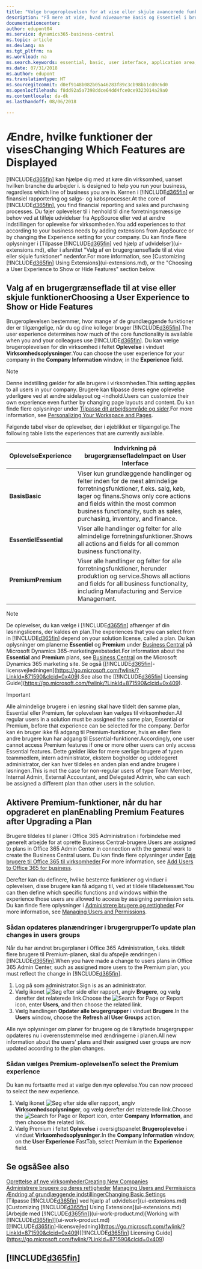 ```yaml
---
title: "Vælge brugeroplevelsen for at vise eller skjule avancerede funktioner | Microsoft Docs"
description: "Få mere at vide, hvad niveauerne Basis og Essentiel i brugeroplevelserne hver især betyder for brugergrænsefladen, funktionalitetsområderne og dit firma."
documentationcenter: 
author: edupont04
ms.service: dynamics365-business-central
ms.topic: article
ms.devlang: na
ms.tgt_pltfrm: na
ms.workload: na
ms.search.keywords: essential, basic, user interface, application area, experience
ms.date: 07/31/2018
ms.author: edupont
ms.translationtype: HT
ms.sourcegitcommit: d0ef9148b082b05a46283f89c3cb98bb1cd0c6d0
ms.openlocfilehash: f8dd92a5a7398ddce64dd4fce0ce9323014a29a0
ms.contentlocale: da-dk
ms.lasthandoff: 08/06/2018

---
```

# <a name="changing-which-features-are-displayed"></a><span data-ttu-id="bfbd4-103">Ændre, hvilke funktioner der vises</span><span class="sxs-lookup"><span data-stu-id="bfbd4-103">Changing Which Features are Displayed</span></span>
[!INCLUDE[d365fin](includes/d365fin_md.md)]<span data-ttu-id="bfbd4-104"> kan hjælpe dig med at køre din virksomhed, uanset hvilken branche du arbejder i.</span><span class="sxs-lookup"><span data-stu-id="bfbd4-104"> is designed to help you run your business, regardless which line of business you are in.</span></span> <span data-ttu-id="bfbd4-105">Kernen i [!INCLUDE[d365fin](includes/d365fin_md.md)] er finansiel rapportering og salgs- og købsprocesser.</span><span class="sxs-lookup"><span data-stu-id="bfbd4-105">At the core of [!INCLUDE[d365fin](includes/d365fin_md.md)], you find financial reporting and sales and purchasing processes.</span></span> <span data-ttu-id="bfbd4-106">Du føjer oplevelser til i henhold til dine forretningsmæssige behov ved at tilføje udvidelser fra AppSource eller ved at ændre indstillingen for oplevelse for virksomheden.</span><span class="sxs-lookup"><span data-stu-id="bfbd4-106">You add experiences to that according to your business needs by adding extensions from AppSource or by changing the Experience setting for your company.</span></span> <span data-ttu-id="bfbd4-107">Du kan finde flere oplysninger i [Tilpasse [!INCLUDE[d365fin](includes/d365fin_md.md)] ved hjælp af udvidelser](ui-extensions.md), eller i afsnittet "Valg af en brugergrænseflade til at vise eller skjule funktioner" nedenfor.</span><span class="sxs-lookup"><span data-stu-id="bfbd4-107">For more information, see [Customizing [!INCLUDE[d365fin](includes/d365fin_md.md)] Using Extensions](ui-extensions.md), or the "Choosing a User Experience to Show or Hide Features" section below.</span></span>

## <a name="choosing-a-user-experience-to-show-or-hide-features"></a><span data-ttu-id="bfbd4-108">Valg af en brugergrænseflade til at vise eller skjule funktioner</span><span class="sxs-lookup"><span data-stu-id="bfbd4-108">Choosing a User Experience to Show or Hide Features</span></span>
<span data-ttu-id="bfbd4-109">Brugeroplevelsen bestemmer, hvor mange af de grundlæggende funktioner der er tilgængelige, når du og dine kolleger bruger [!INCLUDE[d365fin](includes/d365fin_md.md)].</span><span class="sxs-lookup"><span data-stu-id="bfbd4-109">The user experience determines how much of the core functionality is available when you and your colleagues use [!INCLUDE[d365fin](includes/d365fin_md.md)].</span></span> <span data-ttu-id="bfbd4-110">Du kan vælge brugeroplevelsen for din virksomhed i feltet **Oplevelse** i vinduet **Virksomhedsoplysninger**.</span><span class="sxs-lookup"><span data-stu-id="bfbd4-110">You can choose the user experience for your company in the **Company Information** window, in the **Experience** field.</span></span>

> [!NOTE]  
> <span data-ttu-id="bfbd4-111">Denne indstilling gælder for alle brugere i virksomheden.</span><span class="sxs-lookup"><span data-stu-id="bfbd4-111">This setting applies to all users in your company.</span></span> <span data-ttu-id="bfbd4-112">Brugere kan tilpasse deres egne oplevelse yderligere ved at ændre sidelayout og -indhold.</span><span class="sxs-lookup"><span data-stu-id="bfbd4-112">Users can customize their own experience even further by changing page layouts and content.</span></span> <span data-ttu-id="bfbd4-113">Du kan finde flere oplysninger under [Tilpasse dit arbejdsområde og sider](ui-personalization-user.md).</span><span class="sxs-lookup"><span data-stu-id="bfbd4-113">For more information, see [Personalizing Your Workspace and Pages](ui-personalization-user.md).</span></span>  

<span data-ttu-id="bfbd4-114">Følgende tabel viser de oplevelser, der i øjeblikket er tilgængelige.</span><span class="sxs-lookup"><span data-stu-id="bfbd4-114">The following table lists the experiences that are currently available.</span></span>

| <span data-ttu-id="bfbd4-115">Oplevelse</span><span class="sxs-lookup"><span data-stu-id="bfbd4-115">Experience</span></span> | <span data-ttu-id="bfbd4-116">Indvirkning på brugergrænseflade</span><span class="sxs-lookup"><span data-stu-id="bfbd4-116">Impact on User Interface</span></span> |
| --- | --- |
| <span data-ttu-id="bfbd4-117">**Basis**</span><span class="sxs-lookup"><span data-stu-id="bfbd4-117">**Basic**</span></span> |<span data-ttu-id="bfbd4-118">Viser kun grundlæggende handlinger og felter inden for de mest almindelige forretningsfunktioner, f.eks. salg, køb, lager og finans.</span><span class="sxs-lookup"><span data-stu-id="bfbd4-118">Shows only core actions and fields within the most common business functionality, such as sales, purchasing, inventory, and finance.</span></span> |
| <span data-ttu-id="bfbd4-119">**Essentiel**</span><span class="sxs-lookup"><span data-stu-id="bfbd4-119">**Essential**</span></span> |<span data-ttu-id="bfbd4-120">Viser alle handlinger og felter for alle almindelige forretningsfunktioner.</span><span class="sxs-lookup"><span data-stu-id="bfbd4-120">Shows all actions and fields for all common business functionality.</span></span>|
| <span data-ttu-id="bfbd4-121">**Premium**</span><span class="sxs-lookup"><span data-stu-id="bfbd4-121">**Premium**</span></span> |<span data-ttu-id="bfbd4-122">Viser alle handlinger og felter for alle forretningsfunktioner, herunder produktion og service.</span><span class="sxs-lookup"><span data-stu-id="bfbd4-122">Shows all actions and fields for all business functionality, including Manufacturing and Service Management.</span></span>|

> [!NOTE]  
> <span data-ttu-id="bfbd4-123">De oplevelser, du kan vælge i [!INCLUDE[d365fin](includes/d365fin_md.md)] afhænger af din løsningslicens, der kaldes en plan.</span><span class="sxs-lookup"><span data-stu-id="bfbd4-123">The experiences that you can select from in [!INCLUDE[d365fin](includes/d365fin_md.md)] depend on your solution license, called a plan.</span></span> <span data-ttu-id="bfbd4-124">Du kan oplysninger om planerne **Essentiel** og **Premium** under [Business Central](https://go.microsoft.com/fwlink/?linkid=870242) på Microsoft Dynamics 365-marketingwebstedet.</span><span class="sxs-lookup"><span data-stu-id="bfbd4-124">For information about the **Essential** and **Premium** plans, see [Business Central](https://go.microsoft.com/fwlink/?linkid=870242) on the Microsoft Dynamics 365 marketing site.</span></span> <span data-ttu-id="bfbd4-125">Se også [[!INCLUDE[d365fin](includes/d365fin_md.md)]-licensvejledningen](https://go.microsoft.com/fwlink/?LinkId=871590&clcid=0x409).</span><span class="sxs-lookup"><span data-stu-id="bfbd4-125">See also the [[!INCLUDE[d365fin](includes/d365fin_md.md)] Licensing Guide](https://go.microsoft.com/fwlink/?LinkId=871590&clcid=0x409).</span></span>

> [!IMPORTANT]  
> <span data-ttu-id="bfbd4-126">Alle almindelige brugere i en løsning skal have tildelt den samme plan, Essential eller Premium, før oplevelsen kan vælges til virksomheden.</span><span class="sxs-lookup"><span data-stu-id="bfbd4-126">All regular users in a solution must be assigned the same plan, Essential or Premium, before that experience can be selected for the company.</span></span> <span data-ttu-id="bfbd4-127">Derfor kan én bruger ikke få adgang til Premium-funktioner, hvis en eller flere andre brugere kun har adgang til Essential-funktioner.</span><span class="sxs-lookup"><span data-stu-id="bfbd4-127">Accordingly, one user cannot access Premium features if one or more other users can only access Essential features.</span></span> <span data-ttu-id="bfbd4-128">Dette gælder ikke for mere særlige brugere af typen teammedlem, intern administrator, ekstern bogholder og uddelegeret administrator, der kan hver tildeles en anden plan end andre brugere i løsningen.</span><span class="sxs-lookup"><span data-stu-id="bfbd4-128">This is not the case for non-regular users of type Team Member, Internal Admin, External Accountant, and Delegated Admin, who can each be assigned a different plan than other users in the solution.</span></span>

## <a name="enabling-premium-features-after-upgrading-a-plan"></a><span data-ttu-id="bfbd4-129">Aktivere Premium-funktioner, når du har opgraderet en plan</span><span class="sxs-lookup"><span data-stu-id="bfbd4-129">Enabling Premium Features after Upgrading a Plan</span></span>
<span data-ttu-id="bfbd4-130">Brugere tildeles til planer i Office 365 Administration i forbindelse med generelt arbejde for at oprette Business Central-brugere.</span><span class="sxs-lookup"><span data-stu-id="bfbd4-130">Users are assigned to plans in Office 365 Admin Center in connection with the general work to create the Business Central users.</span></span> <span data-ttu-id="bfbd4-131">Du kan finde flere oplysninger under [Føje brugere til Office 365 til virksomheder](https://support.office.com/en-us/article/Add-users-to-Office-365-for-business-435ccec3-09dd-4587-9ebd-2f3cad6bc2bc).</span><span class="sxs-lookup"><span data-stu-id="bfbd4-131">For more information, see [Add Users to Office 365 for business](https://support.office.com/en-us/article/Add-users-to-Office-365-for-business-435ccec3-09dd-4587-9ebd-2f3cad6bc2bc).</span></span>

<span data-ttu-id="bfbd4-132">Derefter kan du definere, hvilke bestemte funktioner og vinduer i oplevelsen, disse brugere kan få adgang til, ved at tildele tilladelsessæt.</span><span class="sxs-lookup"><span data-stu-id="bfbd4-132">You can then define which specific functions and windows within the experience those users are allowed to access by assigning permission sets.</span></span> <span data-ttu-id="bfbd4-133">Du kan finde flere oplysninger i [Administrere brugere og rettigheder](ui-how-users-permissions.md).</span><span class="sxs-lookup"><span data-stu-id="bfbd4-133">For more information, see [Managing Users and Permissions](ui-how-users-permissions.md).</span></span>

### <a name="to-update-plan-changes-in-users-groups"></a><span data-ttu-id="bfbd4-134">Sådan opdateres planændringer i brugergrupper</span><span class="sxs-lookup"><span data-stu-id="bfbd4-134">To update plan changes in users groups</span></span>
<span data-ttu-id="bfbd4-135">Når du har ændret brugerplaner i Office 365 Administration, f.eks. tildelt flere brugere til Premium-planen, skal du afspejle ændringen i [!INCLUDE[d365fin](includes/d365fin_md.md)].</span><span class="sxs-lookup"><span data-stu-id="bfbd4-135">When you have made a change to users plans in Office 365 Admin Center, such as assigned more users to the Premium plan, you must reflect the change in [!INCLUDE[d365fin](includes/d365fin_md.md)].</span></span>

1. <span data-ttu-id="bfbd4-136">Log på som administrator.</span><span class="sxs-lookup"><span data-stu-id="bfbd4-136">Sign is as an administrator.</span></span>
2. <span data-ttu-id="bfbd4-137">Vælg ikonet ![Søg efter side eller rapport](media/ui-search/search_small.png "Ikonet Søg efter side eller rapport"), angiv **Brugere**, og vælg derefter det relaterede link.</span><span class="sxs-lookup"><span data-stu-id="bfbd4-137">Choose the ![Search for Page or Report](media/ui-search/search_small.png "Search for Page or Report icon") icon, enter **Users**, and then choose the related link.</span></span>
3. <span data-ttu-id="bfbd4-138">Vælg handlingen **Opdater alle brugergrupper** i vinduet **Brugere**.</span><span class="sxs-lookup"><span data-stu-id="bfbd4-138">In the **Users** window, choose the **Refresh all User Groups** action.</span></span>

<span data-ttu-id="bfbd4-139">Alle nye oplysninger om planer for brugere og de tilknyttede brugergrupper opdateres nu i overensstemmelse med ændringerne i planen.</span><span class="sxs-lookup"><span data-stu-id="bfbd4-139">All new information about the users’ plans and their assigned user groups are now updated according to the plan changes.</span></span>

### <a name="to-select-the-premium-experience"></a><span data-ttu-id="bfbd4-140">Sådan vælges Premium-oplevelsen</span><span class="sxs-lookup"><span data-stu-id="bfbd4-140">To select the Premium experience</span></span>
<span data-ttu-id="bfbd4-141">Du kan nu fortsætte med at vælge den nye oplevelse.</span><span class="sxs-lookup"><span data-stu-id="bfbd4-141">You can now proceed to select the new experience.</span></span>
1. <span data-ttu-id="bfbd4-142">Vælg ikonet ![Søg efter side eller rapport](media/ui-search/search_small.png "Ikonet Søg efter side eller rapport"), angiv **Virksomhedsoplysninger**, og vælg derefter det relaterede link.</span><span class="sxs-lookup"><span data-stu-id="bfbd4-142">Choose the ![Search for Page or Report](media/ui-search/search_small.png "Search for Page or Report icon") icon, enter **Company Information**, and then choose the related link.</span></span>
2. <span data-ttu-id="bfbd4-143">Vælg Premium i feltet **Oplevelse** i oversigtspanelet **Brugeroplevelse** i vinduet **Virksomhedsoplysninger**.</span><span class="sxs-lookup"><span data-stu-id="bfbd4-143">In the **Company Information** window, on the **User Experience** FastTab, select Premium  in the **Experience** field.</span></span>

## <a name="see-also"></a><span data-ttu-id="bfbd4-144">Se også</span><span class="sxs-lookup"><span data-stu-id="bfbd4-144">See also</span></span>
[<span data-ttu-id="bfbd4-145">Oprettelse af nye virksomheder</span><span class="sxs-lookup"><span data-stu-id="bfbd4-145">Creating New Companies</span></span>](about-new-company.md)  
<span data-ttu-id="bfbd4-146">[Administrere brugere og deres rettigheder](ui-how-users-permissions.md)  </span><span class="sxs-lookup"><span data-stu-id="bfbd4-146">[Managing Users and Permissions](ui-how-users-permissions.md)  </span></span>  
[<span data-ttu-id="bfbd4-147">Ændring af grundlæggende indstillinger</span><span class="sxs-lookup"><span data-stu-id="bfbd4-147">Changing Basic Settings</span></span>](ui-change-basic-settings.md)  
<span data-ttu-id="bfbd4-148">[Tilpasse [!INCLUDE[d365fin](includes/d365fin_md.md)] ved hjælp af udvidelser](ui-extensions.md)</span><span class="sxs-lookup"><span data-stu-id="bfbd4-148">[Customizing [!INCLUDE[d365fin](includes/d365fin_md.md)] Using Extensions](ui-extensions.md)</span></span>  
<span data-ttu-id="bfbd4-149">[Arbejde med [!INCLUDE[d365fin](includes/d365fin_md.md)]](ui-work-product.md)</span><span class="sxs-lookup"><span data-stu-id="bfbd4-149">[Working with [!INCLUDE[d365fin](includes/d365fin_md.md)]](ui-work-product.md)</span></span>  
<span data-ttu-id="bfbd4-150">[[!INCLUDE[d365fin](includes/d365fin_md.md)]-licensvejledning](https://go.microsoft.com/fwlink/?LinkId=871590&clcid=0x409)</span><span class="sxs-lookup"><span data-stu-id="bfbd4-150">[[!INCLUDE[d365fin](includes/d365fin_md.md)] Licensing Guide](https://go.microsoft.com/fwlink/?LinkId=871590&clcid=0x409)</span></span>

## [!INCLUDE[d365fin](includes/free_trial_md.md)]  

